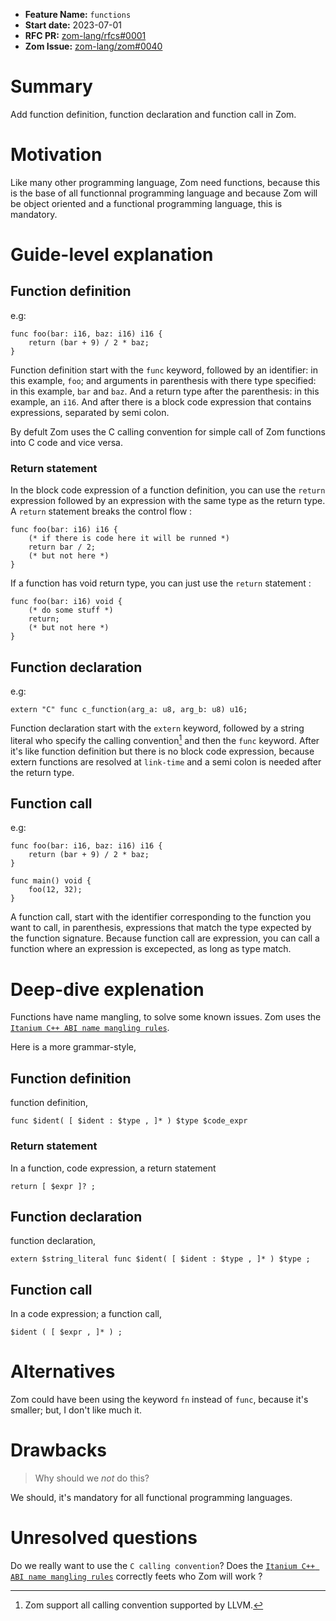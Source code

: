 - **Feature Name:** `functions`
- **Start date:** 2023-07-01
- **RFC PR:** [zom-lang/rfcs#0001](https://github.com/zom-lang/rfcs/pull/0001)
- **Zom Issue:** [zom-lang/zom#0040](https://github.com/zom-lang/zom/issues/0040)

# Summary
[summary]: #summary

Add function definition, function declaration and function call in Zom.

# Motivation
[motivation]: #motivation

Like many other programming language, Zom need functions, because this is the base of all functionnal programming language and because Zom will be
object oriented and a functional programming language, this is mandatory.

# Guide-level explanation
[guide-level-explanation]: #guide-level-explanation

## Function definition

e.g:
```Zom
func foo(bar: i16, baz: i16) i16 {
    return (bar + 9) / 2 * baz;
}
```

Function definition start with the `func` keyword, followed by an identifier: in this example, `foo`; and arguments in parenthesis with 
there type specified: in this example, `bar` and `baz`. And a return type after the parenthesis: in this example, an `i16`. And after there 
is a block code expression that contains expressions, separated by semi colon. 

By defult Zom uses the C calling convention for simple call of Zom functions into C code and vice versa.

### Return statement

In the block code expression of a function definition, you can use the `return` expression followed by an expression with the same type as the 
return type. A `return` statement breaks the control flow :

```Zom
func foo(bar: i16) i16 {
    (* if there is code here it will be runned *)
    return bar / 2;
    (* but not here *)
}
```

If a function has void return type, you can just use the `return` statement :

```Zom
func foo(bar: i16) void {
    (* do some stuff *)
    return;
    (* but not here *)
}
```

## Function declaration

e.g:
```Zom
extern "C" func c_function(arg_a: u8, arg_b: u8) u16;
```

Function declaration start with the `extern` keyword, followed by a string literal who specify the calling convention[^1] and then the `func` keyword.
After it's like function definition but there is no block code expression, because extern functions are resolved at `link-time` and a semi colon is
needed after the return type.

## Function call

e.g:
```Zom
func foo(bar: i16, baz: i16) i16 {
    return (bar + 9) / 2 * baz;
}

func main() void {
    foo(12, 32);
}
```

A function call, start with the identifier corresponding to the function you want to call, in parenthesis, expressions that match the type
expected by the function signature. Because function call are expression, you can call a function where an expression is excepected, as long
as type match.

# Deep-dive explenation
[deep-dive-explenation]: #deep-dive-explenation

Functions have name mangling, to solve some known issues. Zom uses the [`Itanium C++ ABI name mangling rules`](http://itanium-cxx-abi.github.io/cxx-abi/abi.html#mangling).

Here is a more grammar-style,

## Function definition

function definition,
```ebnf
func $ident( [ $ident : $type , ]* ) $type $code_expr
```

### Return statement

In a function, code expression, a return statement
```ebnf
return [ $expr ]? ;
```

## Function declaration

function declaration,
```ebnf
extern $string_literal func $ident( [ $ident : $type , ]* ) $type ;
```

## Function call

In a code expression; a function call,
```ebnf
$ident ( [ $expr , ]* ) ;
```

# Alternatives
[alternatives]: #alternatives

Zom could have been using the keyword `fn` instead of `func`, because it's smaller; but, I don't like much it.

# Drawbacks
[drawbacks]: #drawbacks

> Why should we *not* do this?

We should, it's mandatory for all functional programming languages.

# Unresolved questions
[unresolved-questions]: #unresolved-questions

Do we really want to use the `C calling convention`?
Does the [`Itanium C++ ABI name mangling rules`](http://itanium-cxx-abi.github.io/cxx-abi/abi.html#mangling) correctly feets who Zom will work ?

[^1]: Zom support all calling convention supported by LLVM.
